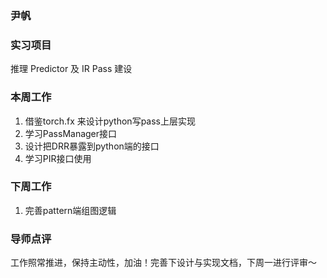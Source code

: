 ### 尹帆

### 实习项目

推理 Predictor 及 IR Pass 建设

### 本周工作

1. 借鉴torch.fx 来设计python写pass上层实现
2. 学习PassManager接口
3. 设计把DRR暴露到python端的接口
4. 学习PIR接口使用

### 下周工作

1. 完善pattern端组图逻辑

### 导师点评
工作照常推进，保持主动性，加油！完善下设计与实现文档，下周一进行评审～

